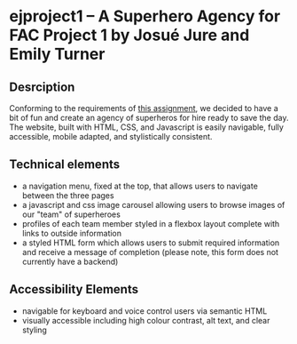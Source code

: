 # ejproject1 – A Superhero Agency for FAC Project 1 by Josué Jure and Emily Turner

## Desrciption

Conforming to the requirements of [this assignment](https://learn.foundersandcoders.com/course/syllabus/foundation/markup/project/), we decided to have a bit of fun and create an agency of superheros for hire ready to save the day. The website, built with HTML, CSS, and Javascript is easily navigable, fully accessible, mobile adapted, and stylistically consistent.  

## Technical elements

- a navigation menu, fixed at the top, that allows users to navigate between the three pages
- a javascript and css image carousel allowing users to browse images of our "team" of superheroes
- profiles of each team member styled in a flexbox layout complete with links to outside information
- a styled HTML form which allows users to submit required information and receive a message of completion (please note, this form does not currently have a backend)

## Accessibility Elements

- navigable for keyboard and voice control users via semantic HTML
- visually accessible including high colour contrast, alt text, and clear styling

